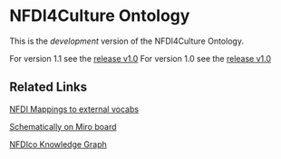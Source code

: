 # NFDI4Culture Ontology

This is the *development* version of the NFDI4Culture Ontology. 

For version 1.1 see the [release  v1.0](https://github.com/ISE-FIZKarlsruhe/nfdico-ontology/tree/v1.1)
For version 1.0 see the [release  v1.0](https://github.com/ISE-FIZKarlsruhe/nfdico-ontology/tree/v1.0)

## Related Links

[NFDI Mappings to external vocabs](https://docs.google.com/spreadsheets/d/1rd4-Aroxb1anWPrqQ-Vdt4G8gbPbgorV6u4ugP9xb3w/edit#gid=0)

[Schematically on Miro board](https://miro.com/app/board/uXjVOe0O_9M=/)

[NFDIco Knowledge Graph](https://github.com/ISE-FIZKarlsruhe/nfdico)

